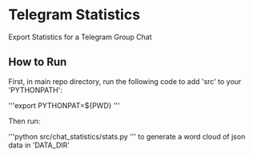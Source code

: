 # Telegram Statistics
Export Statistics for a Telegram Group Chat

## How to Run
First, in main repo directory, run the following code to add 'src' to your 'PYTHONPATH':

'''export PYTHONPAT=${PWD}
'''

Then run:

'''python src/chat_statistics/stats.py
'''
to generate a word cloud of json data in 'DATA_DIR'

